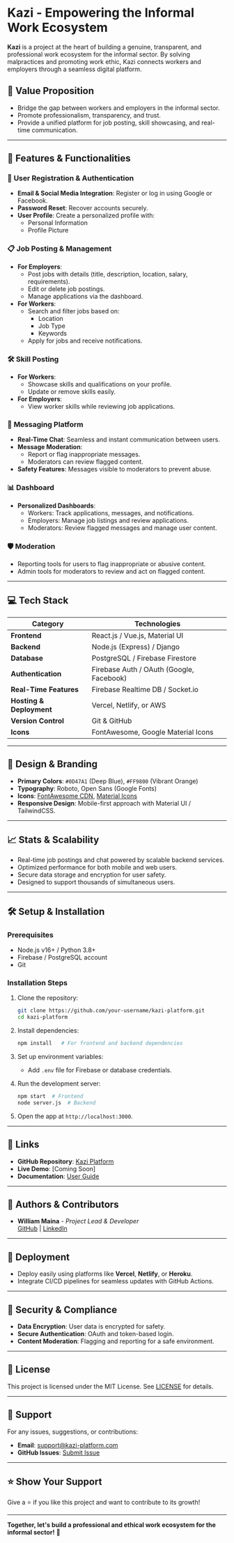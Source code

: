 # Kazi - Empowering the Informal Work Ecosystem

**Kazi** is a project at the heart of building a genuine, transparent, and professional work ecosystem for the informal sector. By solving malpractices and promoting work ethic, Kazi connects workers and employers through a seamless digital platform.

## 🚀 **Value Proposition**
- Bridge the gap between workers and employers in the informal sector.
- Promote professionalism, transparency, and trust.
- Provide a unified platform for job posting, skill showcasing, and real-time communication.

---

## 🌟 **Features & Functionalities**

### 🔑 **User Registration & Authentication**
- **Email & Social Media Integration**: Register or log in using Google or Facebook.
- **Password Reset**: Recover accounts securely.
- **User Profile**: Create a personalized profile with:
  - Personal Information
  - Profile Picture

### 📋 **Job Posting & Management**
- **For Employers**:
  - Post jobs with details (title, description, location, salary, requirements).
  - Edit or delete job postings.
  - Manage applications via the dashboard.
- **For Workers**:
  - Search and filter jobs based on:
    - Location
    - Job Type
    - Keywords
  - Apply for jobs and receive notifications.

### 🛠️ **Skill Posting**
- **For Workers**:
  - Showcase skills and qualifications on your profile.
  - Update or remove skills easily.
- **For Employers**:
  - View worker skills while reviewing job applications.

### 💬 **Messaging Platform**
- **Real-Time Chat**: Seamless and instant communication between users.
- **Message Moderation**:
  - Report or flag inappropriate messages.
  - Moderators can review flagged content.
- **Safety Features**: Messages visible to moderators to prevent abuse.

### 📊 **Dashboard**
- **Personalized Dashboards**:
  - Workers: Track applications, messages, and notifications.
  - Employers: Manage job listings and review applications.
  - Moderators: Review flagged messages and manage user content.

### 🛡️ **Moderation**
- Reporting tools for users to flag inappropriate or abusive content.
- Admin tools for moderators to review and act on flagged content.

---

## 💻 **Tech Stack**

| **Category**        | **Technologies**                  |
|----------------------|----------------------------------|
| **Frontend**        | React.js / Vue.js, Material UI    |
| **Backend**         | Node.js (Express) / Django       |
| **Database**        | PostgreSQL / Firebase Firestore  |
| **Authentication**  | Firebase Auth / OAuth (Google, Facebook) |
| **Real-Time Features** | Firebase Realtime DB / Socket.io |
| **Hosting & Deployment** | Vercel, Netlify, or AWS        |
| **Version Control** | Git & GitHub                     |
| **Icons**           | FontAwesome, Google Material Icons |

---

## 🎨 **Design & Branding**

- **Primary Colors**: `#0D47A1` (Deep Blue), `#FF9800` (Vibrant Orange)
- **Typography**: Roboto, Open Sans (Google Fonts)
- **Icons**: [FontAwesome CDN](https://cdnjs.com/libraries/font-awesome), [Material Icons](https://fonts.google.com/icons)
- **Responsive Design**: Mobile-first approach with Material UI / TailwindCSS.

---

## 📈 **Stats & Scalability**
- Real-time job postings and chat powered by scalable backend services.
- Optimized performance for both mobile and web users.
- Secure data storage and encryption for user safety.
- Designed to support thousands of simultaneous users.

---

## 🛠️ **Setup & Installation**

### **Prerequisites**
- Node.js v16+ / Python 3.8+
- Firebase / PostgreSQL account
- Git

### **Installation Steps**
1. Clone the repository:
   ```bash
   git clone https://github.com/your-username/kazi-platform.git
   cd kazi-platform
   ```
2. Install dependencies:
   ```bash
   npm install   # For frontend and backend dependencies
   ```
3. Set up environment variables:
   - Add `.env` file for Firebase or database credentials.

4. Run the development server:
   ```bash
   npm start  # Frontend
   node server.js  # Backend
   ```

5. Open the app at `http://localhost:3000`.

---

## 🔗 **Links**
- **GitHub Repository**: [Kazi Platform](https://github.com/your-username/kazi-platform)
- **Live Demo**: [Coming Soon]
- **Documentation**: [User Guide](#)

---

## 👥 **Authors & Contributors**
- **William Maina** - *Project Lead & Developer*  
  [GitHub](https://github.com/ibconcept) | [LinkedIn](#)

---

## 🚀 **Deployment**
- Deploy easily using platforms like **Vercel**, **Netlify**, or **Heroku**.
- Integrate CI/CD pipelines for seamless updates with GitHub Actions.

---

## 🔐 **Security & Compliance**
- **Data Encryption**: User data is encrypted for safety.
- **Secure Authentication**: OAuth and token-based login.
- **Content Moderation**: Flagging and reporting for a safe environment.

---

## 📜 **License**
This project is licensed under the MIT License. See [LICENSE](LICENSE) for details.

---

## 📧 **Support**
For any issues, suggestions, or contributions:
- **Email**: support@kazi-platform.com
- **GitHub Issues**: [Submit Issue](https://github.com/your-username/kazi-platform/issues)

---

## ⭐ **Show Your Support**
Give a ⭐ if you like this project and want to contribute to its growth!

---

**Together, let's build a professional and ethical work ecosystem for the informal sector!** 💼

